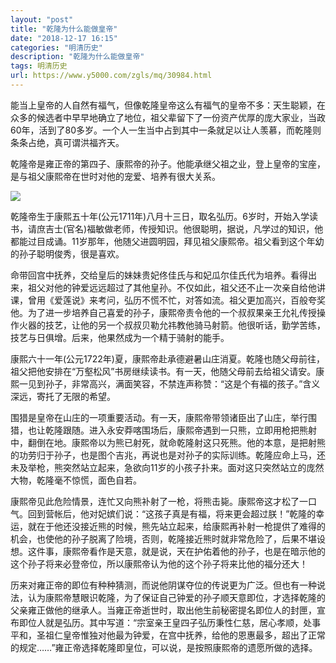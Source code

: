 ```yaml
---
layout: "post"
title: "乾隆为什么能做皇帝"
date: "2018-12-17 16:15"
categories: "明清历史"
description: "乾隆为什么能做皇帝"
tags: 明清历史
url: https://www.y5000.com/zgls/mq/30984.html
---
```






能当上皇帝的人自然有福气，但像乾隆皇帝这么有福气的皇帝不多：天生聪颖，在众多的候选者中早早地确立了地位，祖父辈留下了一份资产优厚的庞大家业，当政60年，活到了80多岁。一个人一生当中占到其中一条就足以让人羡慕，而乾隆则条条占绝，真可谓洪福齐天。

乾隆帝是雍正帝的第四子、康熙帝的孙子。他能承继父祖之业，登上皇帝的宝座，是与祖父康熙帝在世时对他的宠爱、培养有很大关系。

![](https://img.y5000.com/uploads/allimg/180621/8-1P62113152Oc.jpg)

乾隆帝生于康熙五十年(公元1711年)八月十三日，取名弘历。6岁时，开始入学读书，请庶吉士(官名)福敏做老师，传授知识。他很聪明，据说，凡学过的知识，他都能过目成诵。11岁那年，他随父进圆明园，拜见祖父康熙帝。祖父看到这个年幼的孙子聪明俊秀，很是喜欢。

命带回宫中抚养，交给皇后的妹妹贵妃佟佳氏与和妃瓜尔佳氏代为培养。看得出来，祖父对他的钟爱远远超过了其他皇孙。不仅如此，祖父还不止一次亲自给他讲课，曾用《爱莲说》来考问，弘历不慌不忙，对答如流。祖父更加高兴，百般夸奖他。为了进一步培养自己喜爱的孙子，康熙帝责令他的一个叔叔果亲王允礼传授操作火器的技艺，让他的另一个叔叔贝勒允祎教他骑马射箭。他很听话，勤学苦练，技艺与日俱增。后来，他果然成为一个精于骑射的能手。

康熙六十一年(公元1722年)夏，康熙帝赴承德避暑山庄消夏。乾隆也随父母前往，祖父把他安排在“万壑松风”书房继续读书。有一天，他随父母前去给祖父请安。康熙一见到孙子，非常高兴，满面笑容，不禁连声称赞：“这是个有福的孩子。”含义深远，寄托了无限的希望。

围猎是皇帝在山庄的一项重要活动。有一天，康熙帝带领诸臣出了山庄，举行围猎，也让乾隆跟随。进入永安莽喀围场后，康熙帝遇到一只熊，立即用枪把熊射中，翻倒在地。康熙帝以为熊已射死，就命乾隆射这只死熊。他的本意，是把射熊的功劳归于孙子，也是图个吉兆，再说也是对孙子的实际训练。乾隆应命上马，还未及举枪，熊突然站立起来，急欲向11岁的小孩子扑来。面对这只突然站立的庞然大物，乾隆毫不惊慌，面色自若。

康熙帝见此危险情景，连忙又向熊补射了一枪，将熊击毙。康熙帝这才松了一口气。回到营帐后，他对妃嫔们说：“这孩子真是有福，将来更会超过朕！”乾隆的幸运，就在于他还没接近熊的时候，熊先站立起来，给康熙再补射一枪提供了难得的机会，也使他的孙子脱离了险境，否则，乾隆接近熊时就非常危险了，后果不堪设想。这件事，康熙帝看作是天意，就是说，天在护佑着他的孙子，也是在暗示他的这个孙子将来必登帝位，所以康熙帝认为他的这个孙子将来比他的福分还大！

历来对雍正帝的即位有种种猜测，而说他阴谋夺位的传说更为广泛。但也有一种说法，认为康熙帝慧眼识乾隆，为了保证自己钟爱的孙子顺天意即位，才选择乾隆的父亲雍正做他的继承人。当雍正帝逝世时，取出他生前秘密提名即位人的封匣，宣布即位人就是弘历。其中写道：“宗室亲王皇四子弘历秉性仁慈，居心孝顺，处事平和，圣祖仁皇帝惟独对他最为钟爱，在宫中抚养，给他的恩惠最多，超出了正常的规定……”雍正帝选择乾隆即皇位，可以说，是按照康熙帝的遗愿所做的选择。
